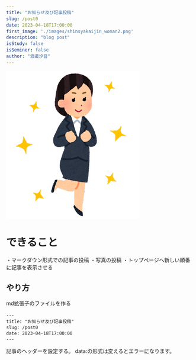 ```yaml
---
title: "お知らせ及び記事投稿"
slug: /post0
date: 2023-04-18T17:00:00
first_image: './images/shinsyakaijin_woman2.png'
description: "blog post"
isStudy: false
isSeminer: false
author: "渡邊汐音"
---
```


![イメージ](./images/shinsyakaijin_woman2.png)

# できること

・マークダウン形式での記事の投稿
・写真の投稿
・トップページへ新しい順番に記事を表示させる

## やり方
md拡張子のファイルを作る

```
---
title: "お知らせ及び記事投稿"
slug: /post0
date: 2023-04-18T17:00:00
---
```

記事のヘッダーを設定する。
data:の形式は変えるとエラーになります。
